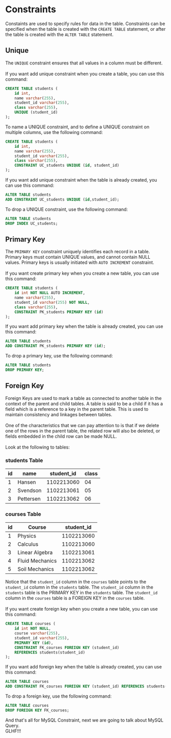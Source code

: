 # Constraints
Constaints are used to specify rules for data in the table. Constraints can be specified when the table is created with the `CREATE TABLE` statement, or after the table is created with the `ALTER TABLE` statement.

## Unique
The `UNIQUE` constraint ensures that all values in a column must be different.
<br>
<br>
If you want add unique constraint when you create a table, you can use this command:

```sql
CREATE TABLE students (
    id int,
    name varchar(255),
    student_id varchar(255),
    class varchar(255),
    UNIQUE (student_id)
);
```
To name a UNIQUE constraint, and to define a UNIQUE constraint on multiple columns, use the following command:
```sql
CREATE TABLE students (
    id int,
    name varchar(255),
    student_id varchar(255),
    class varchar(255),
    CONSTRAINT UC_students UNIQUE (id, student_id)
);
```

If you want add unique constraint when the table is already created, you can use this command:
```sql
ALTER TABLE students
ADD CONSTRAINT UC_students UNIQUE (id,student_id);
```
To drop a UNIQUE constraint, use the following command:
```sql
ALTER TABLE students
DROP INDEX UC_students;
```

## Primary Key
The `PRIMARY KEY` constraint uniquely identifies each record in a table. Primary keys must contain UNIQUE values, and cannot contain NULL values. Primary keys is usually initiated with `AUTO INCREMENT` constraint.
<br>
<br>
If you want create primary key when you create a new table, you can use this command:

```sql
CREATE TABLE students (
    id int NOT NULL AUTO INCREMENT,
    name varchar(255),
    student_id varchar(255) NOT NULL,
    class varchar(255),
    CONSTRAINT PK_students PRIMARY KEY (id)
);
```
If you want add primary key when the table is already created, you can use this command:
```sql
ALTER TABLE students
ADD CONSTRAINT PK_students PRIMARY KEY (id);
```
To drop a primary key, use the following command:
```sql
ALTER TABLE students
DROP PRIMARY KEY;
```

## Foreign Key
Foreign Keys are used to mark a table as connected to another table in the context of the parent and child tables. A table is said to be a child if it has a field which is a reference to a key in the parent table. This is used to maintain consistency and linkages between tables.
<br>
<br>
One of the characteristics that we can pay attention to is that if we delete one of the rows in the parent table, the related row will also be deleted, or fields embedded in the child row can be made NULL.
<br>
<br>
Look at the following to tables:

### students Table
id | name      | student_id | class
-- | --------- | ---------- | -----
1  | Hansen    | 1102213060 | 04
2  | Svendson  | 1102213061 | 05
3  | Pettersen | 1102213062 | 06

### courses Table
id | Course          | student_id
-- | --------------- | ----------
1  | Physics         | 1102213060
2  | Calculus        | 1102213060
3  | Linear Algebra  | 1102213061
4  | Fluid Mechanics | 1102213062
5  | Soil Mechanics  | 1102213062

Notice that the `student_id` column in the `courses` table points to the `student_id` column in the `students` table. The `student_id` column in the `students` table is the PRIMARY KEY in the `students` table. The `student_id` column in the `courses` table is a FOREIGN KEY in the `courses` table.
<br>
<br>
If you want create foreign key when you create a new table, you can use this command:

```sql
CREATE TABLE courses (
    id int NOT NULL,
    course varchar(255),
    student_id varchar(255),
    PRIMARY KEY (id), 
    CONSTRAINT FK_courses FOREIGN KEY (student_id) 
    REFERENCES students(student_id) 
);
```
If you want add foreign key when the table is already created, you can use this command:
```sql
ALTER TABLE courses
ADD CONSTRAINT FK_courses FOREIGN KEY (student_id) REFERENCES students(student_id);
```
To drop a foreign key, use the following command:
```sql
ALTER TABLE courses
DROP FOREIGN KEY FK_courses;
```

And that's all for MySQL Constraint, next we are going to talk about MySQL Query.
<br>
GLHF!!!